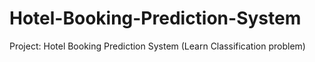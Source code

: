 # Hotel-Booking-Prediction-System
Project: Hotel Booking Prediction System (Learn Classification problem)
